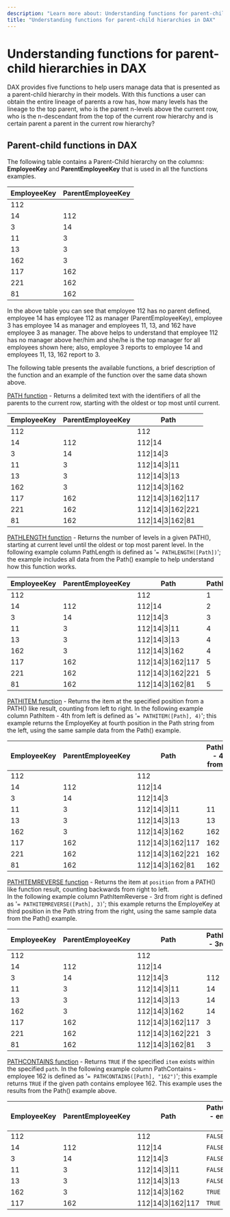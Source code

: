 ```yaml
---
description: "Learn more about: Understanding functions for parent-child hierarchies in DAX"
title: "Understanding functions for parent-child hierarchies in DAX"
---
```

# Understanding functions for parent-child hierarchies in DAX

DAX provides five functions to help users manage data that is presented as a parent-child hierarchy in their models. With this functions a user can obtain the entire lineage of parents a row has, how many levels has the lineage to the top parent, who is the parent n-levels above the current row, who is the n-descendant from the top of the current row hierarchy and is certain parent a parent in the current row hierarchy?  
  
## Parent-child functions in DAX

The following table contains a Parent-Child hierarchy on the columns: **EmployeeKey** and **ParentEmployeeKey** that is used in all the functions examples.  

|EmployeeKey|ParentEmployeeKey|  
|---------------|---------------------|  
|112||  
|14|112|  
|3|14|  
|11|3|  
|13|3|  
|162|3|  
|117|162|  
|221|162|  
|81|162|  
  
In the above table you can see that employee 112 has no parent defined, employee 14 has employee 112 as manager (ParentEmployeeKey), employee 3 has employee 14 as manager and employees 11, 13, and 162 have employee 3 as manager. The above helps to understand that employee 112 has no manager above her/him and she/he is the top manager for all employees shown here; also, employee 3 reports to employee 14 and employees 11, 13, 162 report to 3.  
  
The following table presents the available functions, a brief description of the function and an example of the function over the same data shown above.  
  
[PATH function](path-function-dax.md) - Returns a delimited text with the identifiers of all the parents to the current row, starting with the oldest or top most until current.  
  
|EmployeeKey|ParentEmployeeKey|Path|  
|---------------|---------------------|--------|  
|112||112|  
|14|112|112&#124;14|  
|3|14|112&#124;14&#124;3|  
|11|3|112&#124;14&#124;3&#124;11|  
|13|3|112&#124;14&#124;3&#124;13|  
|162|3|112&#124;14&#124;3&#124;162|  
|117|162|112&#124;14&#124;3&#124;162&#124;117|  
|221|162|112&#124;14&#124;3&#124;162&#124;221|  
|81|162|112&#124;14&#124;3&#124;162&#124;81|  
  
[PATHLENGTH function](pathlength-function-dax.md) - Returns the number of levels in a given PATH(), starting at current level until the oldest or top most parent level. In the following example column PathLength is defined as '`= PATHLENGTH([Path])`'; the example includes all data from the Path() example to help understand how this function works.  
  
|EmployeeKey|ParentEmployeeKey|Path|PathLength|  
|---------------|---------------------|--------|--------------|  
|112||112|1|  
|14|112|112&#124;14|2|  
|3|14|112&#124;14&#124;3|3|  
|11|3|112&#124;14&#124;3&#124;11|4|  
|13|3|112&#124;14&#124;3&#124;13|4|  
|162|3|112&#124;14&#124;3&#124;162|4|  
|117|162|112&#124;14&#124;3&#124;162&#124;117|5|  
|221|162|112&#124;14&#124;3&#124;162&#124;221|5|  
|81|162|112&#124;14&#124;3&#124;162&#124;81|5|  
  
[PATHITEM function](pathitem-function-dax.md) - Returns the item at the specified position from a PATH() like result, counting from left to right. In the following example column PathItem - 4th from left is defined as '`= PATHITEM([Path], 4)`'; this example returns the EmployeKey at fourth position in the Path string from the left, using the same sample data from the Path() example.  
  
|EmployeeKey|ParentEmployeeKey|Path|PathItem - 4th from left|  
|---------------|---------------------|--------|-----------------------------|  
|112||112||  
|14|112|112&#124;14||  
|3|14|112&#124;14&#124;3||  
|11|3|112&#124;14&#124;3&#124;11|11|  
|13|3|112&#124;14&#124;3&#124;13|13|  
|162|3|112&#124;14&#124;3&#124;162|162|  
|117|162|112&#124;14&#124;3&#124;162&#124;117|162|  
|221|162|112&#124;14&#124;3&#124;162&#124;221|162|  
|81|162|112&#124;14&#124;3&#124;162&#124;81|162|  
  
[PATHITEMREVERSE function](pathitemreverse-function-dax.md) - Returns the item at `position` from a PATH() like function result, counting backwards from right to left.  
                In the following example column PathItemReverse - 3rd from right is defined as '`= PATHITEMREVERSE([Path], 3)`'; this example returns the EmployeKey at third position in the Path string from the right, using the same sample data from the Path() example.  
  
|EmployeeKey|ParentEmployeeKey|Path|PathItemReverse - 3rd from right|  
|---------------|---------------------|--------|-------------------------------------|  
|112||112||  
|14|112|112&#124;14||  
|3|14|112&#124;14&#124;3|112|  
|11|3|112&#124;14&#124;3&#124;11|14|  
|13|3|112&#124;14&#124;3&#124;13|14|  
|162|3|112&#124;14&#124;3&#124;162|14|  
|117|162|112&#124;14&#124;3&#124;162&#124;117|3|  
|221|162|112&#124;14&#124;3&#124;162&#124;221|3|  
|81|162|112&#124;14&#124;3&#124;162&#124;81|3|  
  
[PATHCONTAINS function](pathcontains-function-dax.md) - Returns `TRUE` if the specified `item` exists within the specified `path`. In the following example column PathContains - employee 162 is defined as '`= PATHCONTAINS([Path], "162")`'; this example returns `TRUE` if the given path contains employee 162. This example uses the results from the Path() example above.  

|EmployeeKey|ParentEmployeeKey|Path|PathContains - employee 162|  
|---------------|---------------------|--------|-------------------------------------|  
|112||112|`FALSE`|  
|14|112|112&#124;14|`FALSE`|  
|3|14|112&#124;14&#124;3|`FALSE`|  
|11|3|112&#124;14&#124;3&#124;11|`FALSE`|  
|13|3|112&#124;14&#124;3&#124;13|`FALSE`|  
|162|3|112&#124;14&#124;3&#124;162|`TRUE`|  
|117|162|112&#124;14&#124;3&#124;162&#124;117|`TRUE`|  
